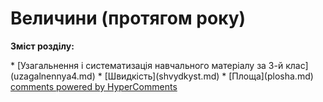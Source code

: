 <div id="hypercomments_widget" class="js-hypercomments-widget invisible"></div>

# Величини (протягом року)

<p><b>Зміст розділу:</b></p>
   * [Узагальнення і систематизація навчального матеріалу за 3-й клас](uzagalnennya4.md)
   * [Швидкість](shvydkyst.md)
   * [Площа](plosha.md)

<div class="js-hypercomments-container">
    <a href="http://hypercomments.com" class="hc-link" title="comments widget">comments powered by HyperComments</a>
</div>
